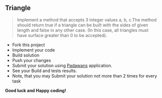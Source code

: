 ﻿## Triangle ##

> Implement a method that accepts 3 integer values a, b, c.The method should return true if
>   a triangle can be built with the sides of given length and false in any other case.
> (In this case, all triangles must have surface greater than 0 to be accepted).

- Fork this project
- Implement your code
- Build solution
- Push your changes
- Submit your solution using [Padawans](http://10.6.221.51) application.
- See your Build and tests results.
- Note, that you may Submit your solution not more than 2 times for every task

**Good luck and Happy coding!**